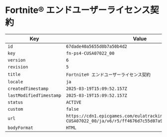# Fortnite® エンドユーザーライセンス契約

| Key | Value |
| --- | ----- |
| `id` | `67dade40a5655d0b7a50b4d2` |
| `key` | `fn-ps4-CUSA07022_00` |
| `version` | `6` |
| `revision` | `5` |
| `title` | `Fortnite® エンドユーザーライセンス契約` |
| `locale` | `ja` |
| `createdTimestamp` | `2025-03-19T15:09:52.157Z` |
| `lastModifiedTimestamp` | `2025-03-19T15:09:52.157Z` |
| `status` | `ACTIVE` |
| `custom` | `false` |
| `url` | `https://cdn1.epicgames.com/eulatracking-download/fn-ps4-CUSA07022_00/ja/v6/r5/ff4676d7c55d07a96a9e05f11c5401a5.pdf` |
| `bodyFormat` | `HTML` |

